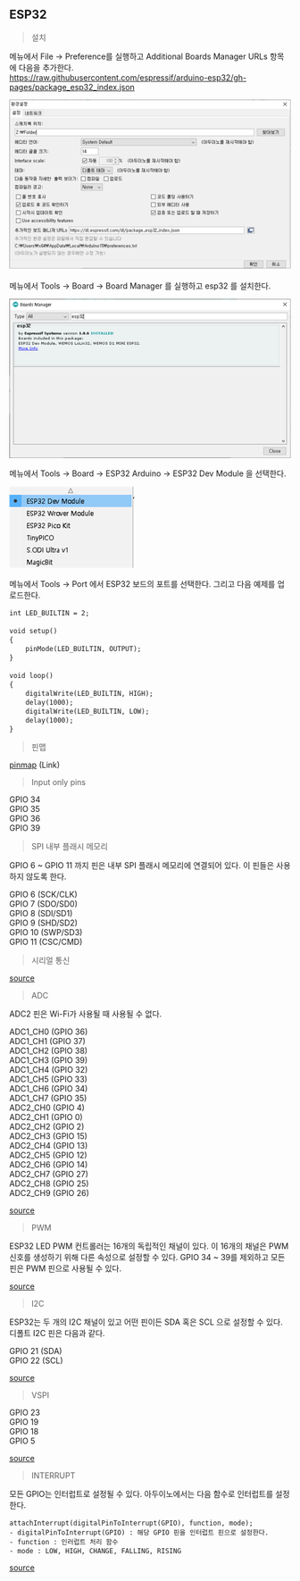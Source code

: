 ## ESP32   

> 설치   

메뉴에서 File → Preference를 실행하고 Additional Boards Manager URLs 항목에 다음을 추가한다.   
https://raw.githubusercontent.com/espressif/arduino-esp32/gh-pages/package_esp32_index.json   

![arduino json](../images/01_json.png)

메뉴에서 Tools → Board → Board Manager 를 실행하고 esp32 를 설치한다.   

![board manager](../images/02_boardmanager.png)    

메뉴에서 Tools → Board → ESP32 Arduino → ESP32 Dev Module 을 선택한다.   

![board](../images/03_board.png)   

메뉴에서 Tools → Port 에서 ESP32 보드의 포트를 선택한다. 그리고 다음 예제를 업로드한다.   

```   
int LED_BUILTIN = 2;

void setup()
{
	pinMode(LED_BUILTIN, OUTPUT);
}

void loop()
{
	digitalWrite(LED_BUILTIN, HIGH);
	delay(1000);
	digitalWrite(LED_BUILTIN, LOW);
	delay(1000);
}
```   

> 핀맵   

[pinmap](https://i0.wp.com/randomnerdtutorials.com/wp-content/uploads/2018/08/ESP32-DOIT-DEVKIT-V1-Board-Pinout-36-GPIOs-updated.jpg?w=750&quality=100&strip=all&ssl=1) (Link)  

> Input only pins   

GPIO 34   
GPIO 35   
GPIO 36   
GPIO 39   

> SPI 내부 플래시 메모리   

GPIO 6 ~ GPIO 11 까지 핀은 내부 SPI 플래시 메모리에 연결되어 있다. 이 핀들은 사용하지 않도록 한다.   

GPIO 6 (SCK/CLK)   
GPIO 7 (SDO/SD0)   
GPIO 8 (SDI/SD1)   
GPIO 9 (SHD/SD2)   
GPIO 10 (SWP/SD3)   
GPIO 11 (CSC/CMD)   

> 시리얼 통신   

[source](../src/02_SERIAL/SERIAL.ino)   

> ADC   

ADC2 핀은 Wi-Fi가 사용될 때 사용될 수 없다.    

ADC1_CH0 (GPIO 36)   
ADC1_CH1 (GPIO 37)   
ADC1_CH2 (GPIO 38)   
ADC1_CH3 (GPIO 39)   
ADC1_CH4 (GPIO 32)   
ADC1_CH5 (GPIO 33)   
ADC1_CH6 (GPIO 34)   
ADC1_CH7 (GPIO 35)   
ADC2_CH0 (GPIO 4)   
ADC2_CH1 (GPIO 0)   
ADC2_CH2 (GPIO 2)   
ADC2_CH3 (GPIO 15)   
ADC2_CH4 (GPIO 13)   
ADC2_CH5 (GPIO 12)   
ADC2_CH6 (GPIO 14)   
ADC2_CH7 (GPIO 27)   
ADC2_CH8 (GPIO 25)   
ADC2_CH9 (GPIO 26)   

[source](../src/03_ANALOG/ANALOG.ino)   

> PWM   

ESP32 LED PWM 컨트롤러는 16개의 독립적인 채널이 있다. 이 16개의 채널은 PWM 신호를 생성하기 위해 다른 속성으로 설정할 수 있다. GPIO 34 ~ 39를 제외하고 모든 핀은 PWM 핀으로 사용될 수 있다.   

[source](../src/04_PWM/PWM.ino)   

> I2C   

ESP32는 두 개의 I2C 채널이 있고 어떤 핀이든 SDA 혹은 SCL 으로 설정할 수 있다. 디폴트 I2C 핀은 다음과 같다.   

GPIO 21 (SDA)   
GPIO 22 (SCL)   


[source](../src/05_I2C/SCAN/SCAN.ino)   

> VSPI   

GPIO 23   
GPIO 19   
GPIO 18   
GPIO 5   

[source](../src/06_SPI/SPI.ino)   

> INTERRUPT   

모든 GPIO는 인터럽트로 설정될 수 있다. 아두이노에서는 다음 함수로 인터럽트를 설정한다.   

```
attachInterrupt(digitalPinToInterrupt(GPIO), function, mode);
- digitalPinToInterrupt(GPIO) : 해당 GPIO 핀을 인터럽트 핀으로 설정한다.
- function : 인러럽트 처리 함수
- mode : LOW, HIGH, CHANGE, FALLING, RISING
```
[source](../src/07_INTERRUPT/INTERRUPT.ino)   
